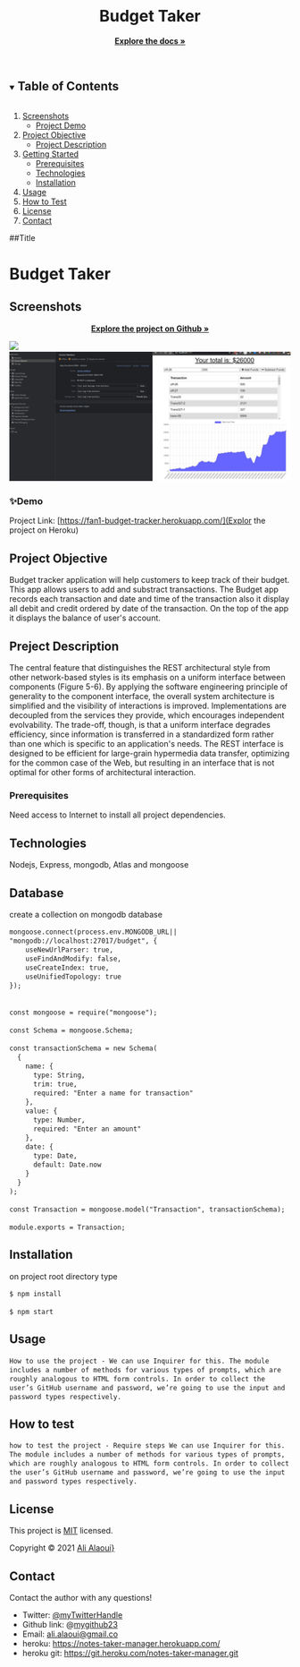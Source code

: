 <!-- PROJECT LOGO -->
<br />
<p align="center">


  <h1 align="center">Budget Taker</h1>

  <p align="center">
    <a href="https://github.com/mygithub23/budget-tracker"><strong>Explore the docs »</strong></a>
    <br />
    <br />

  </p>
</p>

<!-- TABLE OF CONTENTS -->
<details open="open">
  <summary><h2 style="display: inline-block">Table of Contents</h2></summary>
  <ol>
    <li>
      <a href="#Screenshot">Screenshots</a>
      <ul>
        <li><a href="#Demo">Project Demo</a></li>
      </ul>
    </li>
    <li>
      <a href="#Short-Description">Project Objective</a>
      <ul>
        <li><a href="#Project-Description">Project Description</a></li>
      </ul>
    </li>
    <li>
      <a href="#getting-started">Getting Started</a>
      <ul>
        <li><a href="#prerequisites">Prerequisites</a></li>
        <li><a href="#Technologies">Technologies</a></li>
        <li><a href="#installation">Installation</a></li>
      </ul>
    </li>
    <li><a href="#usage">Usage</a></li>
    <li><a href="#How-to-test">How to Test</a></li>
    <li><a href="#license">License</a></li>
    <li><a href="#contact">Contact</a></li>
  </ol>
</details>

##Title

# Budget Taker

## Screenshots

 <p align="center">
    <a href="https://github.com/mygithub23/budget-tracker"><strong>Explore the project on Github »</strong></a>
  </p>
  <div>
    <img src="./assets/img/budget.gif">
  </div>
  <div>
    <img src="./assets/img/offline2.jpg">
</div>

### ✨Demo

Project Link: [https://fan1-budget-tracker.herokuapp.com/](Explor the project on Heroku)
<br>

<!-- ABOUT THE PROJECT -->

## Project Objective

Budget tracker application will help customers to keep track of their budget. This app allows users to add and substract transactions. The Budget app records each transaction and date and time of the transaction also it display all debit and credit ordered by date of the transaction. On the top of the app it displays the balance of user's account.

## Preject Description

The central feature that distinguishes the REST architectural style from other network-based styles is its emphasis on a uniform interface between components (Figure 5-6). By applying the software engineering principle of generality to the component interface, the overall system architecture is simplified and the visibility of interactions is improved. Implementations are decoupled from the services they provide, which encourages independent evolvability. The trade-off, though, is that a uniform interface degrades efficiency, since information is transferred in a standardized form rather than one which is specific to an application's needs. The REST interface is designed to be efficient for large-grain hypermedia data transfer, optimizing for the common case of the Web, but resulting in an interface that is not optimal for other forms of architectural interaction.

### Prerequisites

Need access to Internet to install all project dependencies.

## Technologies

Nodejs, Express, mongodb, Atlas and mongoose

## Database
create a collection on mongodb database

```
mongoose.connect(process.env.MONGODB_URL|| "mongodb://localhost:27017/budget", {
    useNewUrlParser: true,
    useFindAndModify: false,
    useCreateIndex: true,
    useUnifiedTopology: true
});


const mongoose = require("mongoose");

const Schema = mongoose.Schema;

const transactionSchema = new Schema(
  {
    name: {
      type: String,
      trim: true,
      required: "Enter a name for transaction"
    },
    value: {
      type: Number,
      required: "Enter an amount"
    },
    date: {
      type: Date,
      default: Date.now
    }
  }
);

const Transaction = mongoose.model("Transaction", transactionSchema);

module.exports = Transaction;

```

## Installation

on project root directory type 
```
$ npm install

$ npm start
```
## Usage

```
How to use the project - We can use Inquirer for this. The module includes a number of methods for various types of prompts, which are roughly analogous to HTML form controls. In order to collect the user’s GitHub username and password, we’re going to use the input and password types respectively.
```

## How to test

```
how to test the project - Require steps We can use Inquirer for this. The module includes a number of methods for various types of prompts, which are roughly analogous to HTML form controls. In order to collect the user’s GitHub username and password, we’re going to use the input and password types respectively.
```

<!-- LICENSE -->

## License

This project is [MIT](https://choosealicense.com/licenses/MIT/) licensed.<br />

Copyright © 2021 [Ali Alaoui}](https://github.com/mygithub23})

<!-- CONTACT -->

## Contact

Contact the author with any questions!<br>

- Twitter: [@myTwitterHandle](https://twitter.com/@myTwitterHandle)
- Github link: @[mygithub23](https://github.com/mygithub23)<br>
- Email: ali.alaoui@gmail.co
- heroku: https://notes-taker-manager.herokuapp.com/
- heroku git: https://git.heroku.com/notes-taker-manager.git
